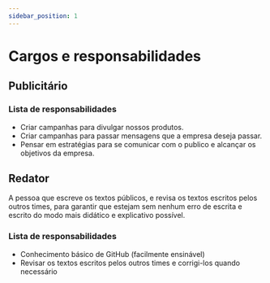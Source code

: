 ```yaml
---
sidebar_position: 1
---
```


# Cargos e responsabilidades

## Publicitário

<!--
### Necessario para ocupar o cargo

- Graduação em publicidade **ou experiencia similar**
- -->

### Lista de responsabilidades

- Criar campanhas para divulgar nossos produtos.
- Criar campanhas para passar mensagens que a empresa deseja passar.
- Pensar em estratégias para se comunicar com o publico e alcançar os objetivos da empresa.

## Redator

A pessoa que escreve os textos públicos, e revisa os textos escritos pelos outros times, para garantir que estejam sem nenhum erro de escrita e escrito do modo mais didático e explicativo possível.

<!--
### Necessario para ocupar o cargo

- Graduação em letras **ou experiencia similar**
- -->

### Lista de responsabilidades

- Conhecimento básico de GitHub (facilmente ensinável)
- Revisar os textos escritos pelos outros times e corrigi-los quando necessário

